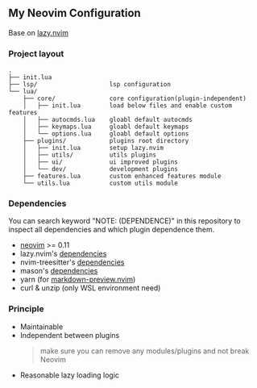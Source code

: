 ## My Neovim Configuration
Base on [lazy.nvim](https://lazy.folke.io/)

### Project layout
```
.
├── init.lua
├── lsp/                    lsp configuration
└── lua/
    ├── core/               core configuration(plugin-independent)
    │   ├── init.lua        load below files and enable custom features
    │   ├── autocmds.lua    gloabl default autocmds
    │   ├── keymaps.lua     gloabl default keymaps
    │   └── options.lua     gloabl default options
    ├── plugins/            plugins root directory
    │   ├── init.lua        setup lazy.nvim
    │   ├── utils/          utils plugins
    │   ├── ui/             ui improved plugins
    │   └── dev/            development plugins
    ├── features.lua        custom enhanced features module
    └── utils.lua           custom utils module
```

### Dependencies
You can search keyword "NOTE: (DEPENDENCE)" in this repository to inspect all dependencies and which
plugin dependence them.

- [neovim](https://neovim.io/) >= 0.11
- lazy.nvim's [dependencies](https://lazy.folke.io/#%EF%B8%8F-requirements)
- nvim-treesitter's [dependencies](https://github.com/nvim-treesitter/nvim-treesitter/tree/main?tab=readme-ov-file#requirements)
- mason's [dependencies](https://github.com/mason-org/mason.nvim?tab=readme-ov-file#requirements)
- yarn (for [markdown-preview.nvim](https://github.com/iamcco/markdown-preview.nvim?tab=readme-ov-file#installation--usage))
- curl & unzip (only WSL environment need)

### Principle
- Maintainable
- Independent between plugins
  > make sure you can remove any modules/plugins and not break Neovim
- Reasonable lazy loading logic
